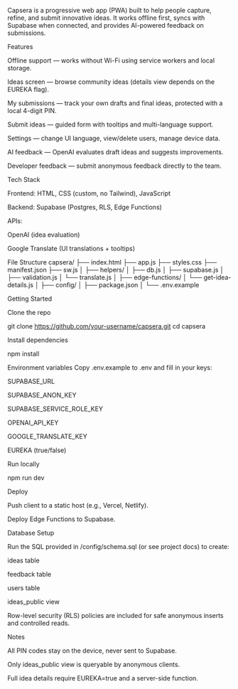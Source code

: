 Capsera is a progressive web app (PWA) built to help people capture, refine, and submit innovative ideas. It works offline first, syncs with Supabase when connected, and provides AI-powered feedback on submissions.

Features

Offline support — works without Wi-Fi using service workers and local storage.

Ideas screen — browse community ideas (details view depends on the EUREKA flag).

My submissions — track your own drafts and final ideas, protected with a local 4-digit PIN.

Submit ideas — guided form with tooltips and multi-language support.

Settings — change UI language, view/delete users, manage device data.

AI feedback — OpenAI evaluates draft ideas and suggests improvements.

Developer feedback — submit anonymous feedback directly to the team.

Tech Stack

Frontend: HTML, CSS (custom, no Tailwind), JavaScript

Backend: Supabase (Postgres, RLS, Edge Functions)

APIs:

OpenAI (idea evaluation)

Google Translate (UI translations + tooltips)

File Structure
capsera/
├── index.html
├── app.js
├── styles.css
├── manifest.json
├── sw.js
│
├── helpers/
│ ├── db.js
│ ├── supabase.js
│ ├── validation.js
│ └── translate.js
│
├── edge-functions/
│ └── get-idea-details.js
│
├── config/
│ ├── package.json
│ └── .env.example

Getting Started

Clone the repo

git clone https://github.com/your-username/capsera.git
cd capsera

Install dependencies

npm install

Environment variables
Copy .env.example to .env and fill in your keys:

SUPABASE_URL

SUPABASE_ANON_KEY

SUPABASE_SERVICE_ROLE_KEY

OPENAI_API_KEY

GOOGLE_TRANSLATE_KEY

EUREKA (true/false)

Run locally

npm run dev

Deploy

Push client to a static host (e.g., Vercel, Netlify).

Deploy Edge Functions to Supabase.

Database Setup

Run the SQL provided in /config/schema.sql (or see project docs) to create:

ideas table

feedback table

users table

ideas_public view

Row-level security (RLS) policies are included for safe anonymous inserts and controlled reads.

Notes

All PIN codes stay on the device, never sent to Supabase.

Only ideas_public view is queryable by anonymous clients.

Full idea details require EUREKA=true and a server-side function.
